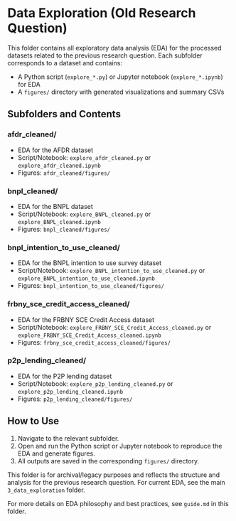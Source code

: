 # Data Exploration (Old Research Question)

This folder contains all exploratory data analysis (EDA) for the processed datasets related to the previous research question. Each subfolder corresponds to a dataset and contains:

- A Python script (`explore_*.py`) or Jupyter notebook (`explore_*.ipynb`) for EDA
- A `figures/` directory with generated visualizations and summary CSVs

## Subfolders and Contents

### afdr_cleaned/

- EDA for the AFDR dataset
- Script/Notebook: `explore_afdr_cleaned.py` or `explore_afdr_cleaned.ipynb`
- Figures: `afdr_cleaned/figures/`

### bnpl_cleaned/

- EDA for the BNPL dataset
- Script/Notebook: `explore_BNPL_cleaned.py` or `explore_BNPL_cleaned.ipynb`
- Figures: `bnpl_cleaned/figures/`

### bnpl_intention_to_use_cleaned/

- EDA for the BNPL intention to use survey dataset
- Script/Notebook: `explore_BNPL_intention_to_use_cleaned.py` or `explore_BNPL_intention_to_use_cleaned.ipynb`
- Figures: `bnpl_intention_to_use_cleaned/figures/`

### frbny_sce_credit_access_cleaned/

- EDA for the FRBNY SCE Credit Access dataset
- Script/Notebook: `explore_FRBNY_SCE_Credit_Access_cleaned.py` or `explore_FRBNY_SCE_Credit_Access_cleaned.ipynb`
- Figures: `frbny_sce_credit_access_cleaned/figures/`

### p2p_lending_cleaned/

- EDA for the P2P lending dataset
- Script/Notebook: `explore_p2p_lending_cleaned.py` or `explore_p2p_lending_cleaned.ipynb`
- Figures: `p2p_lending_cleaned/figures/`

## How to Use

1. Navigate to the relevant subfolder.
2. Open and run the Python script or Jupyter notebook to reproduce the EDA and generate figures.
3. All outputs are saved in the corresponding `figures/` directory.

This folder is for archival/legacy purposes and reflects the structure and analysis for the previous research question. For current EDA, see the main `3_data_exploration` folder.

For more details on EDA philosophy and best practices, see `guide.md` in this folder.
